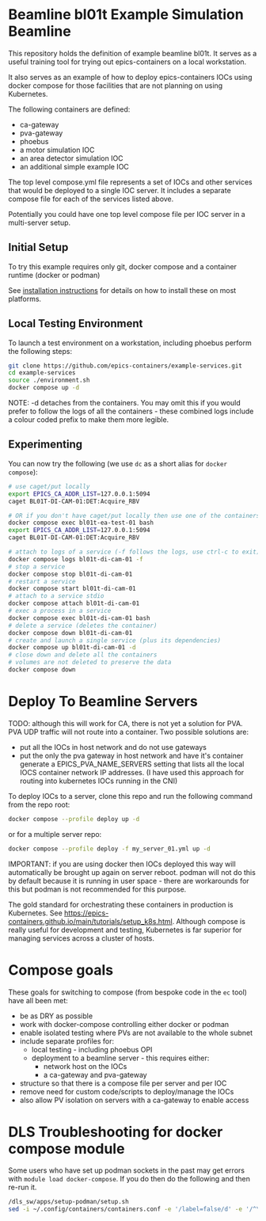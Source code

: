# Beamline bl01t Example Simulation Beamline

This repository holds the definition of example beamline bl01t. It serves as a useful training tool for trying out epics-containers on a local workstation.

It also serves as an example of how to deploy epics-containers IOCs using docker compose for those facilities that are not planning on using Kubernetes.

The following containers are defined:
- ca-gateway
- pva-gateway
- phoebus
- a motor simulation IOC
- an area detector simulation IOC
- an additional simple example IOC

The top level compose.yml file represents a set of IOCs and other services that would be deployed to a single IOC server. It includes a separate compose file for each of the services listed above.

Potentially you could have one top level compose file per IOC server in a multi-server setup.


## Initial Setup

To try this example requires only git, docker compose and a container runtime (docker or podman)

See [installation instructions](https://epics-containers.github.io/main/tutorials/install.html) for details on how to install these on most platforms.


## Local Testing Environment

To launch a test environment on a workstation, including phoebus perform the following steps:

```bash
git clone https://github.com/epics-containers/example-services.git
cd example-services
source ./environment.sh
docker compose up -d
```

NOTE: -d detaches from the containers. You may omit this if you would prefer to follow the logs of all the containers - these combined logs include a colour coded prefix to make them more legible.


## Experimenting
You can now try the following (we use `dc` as a short alias for `docker compose`):

```bash
# use caget/put locally
export EPICS_CA_ADDR_LIST=127.0.0.1:5094
caget BL01T-DI-CAM-01:DET:Acquire_RBV

# OR if you don't have caget/put locally then use one of the containers instead:
docker compose exec bl01t-ea-test-01 bash
export EPICS_CA_ADDR_LIST=127.0.0.1:5094
caget BL01T-DI-CAM-01:DET:Acquire_RBV

# attach to logs of a service (-f follows the logs, use ctrl-c to exit)
docker compose logs bl01t-di-cam-01 -f
# stop a service
docker compose stop bl01t-di-cam-01
# restart a service
docker compose start bl01t-di-cam-01
# attach to a service stdio
docker compose attach bl01t-di-cam-01
# exec a process in a service
docker compose exec bl01t-di-cam-01 bash
# delete a service (deletes the container)
docker compose down bl01t-di-cam-01
# create and launch a single service (plus its dependencies)
docker compose up bl01t-di-cam-01 -d
# close down and delete all the containers
# volumes are not deleted to preserve the data
docker compose down
```

# Deploy To Beamline Servers

TODO: although this will work for CA, there is not yet a solution for PVA. PVA UDP traffic will not route into a container. Two possible solutions are:

 - put all the IOCs in host network and do not use gateways
 - put the only the pva gateway in host network and have it's container generate a EPICS_PVA_NAME_SERVERS setting that lists all the local IOCS container network IP addresses. (I have used this approach for routing into kubernetes IOCs running in the CNI)

To deploy IOCs to a server, clone this repo and run the following command from the repo root:

```bash
docker compose --profile deploy up -d
```

or for a multiple server repo:
```bash
docker compose --profile deploy -f my_server_01.yml up -d
```

IMPORTANT: if you are using docker then IOCs deployed this way will automatically be brought up again on server reboot. podman will not do this by default because it is running in user space - there are workarounds for this but podman is not recommended for this purpose.

The gold standard for orchestrating these containers in production is Kubernetes. See https://epics-containers.github.io/main/tutorials/setup_k8s.html. Although compose is really useful for development and testing, Kubernetes is far superior for managing services across a cluster of hosts.

# Compose goals

These goals for switching to compose (from bespoke code in the `ec` tool) have all been met:

- be as DRY as possible
- work with docker-compose controlling either docker or podman
- enable isolated testing where PVs are not available to the whole subnet
- include separate profiles for:
  - local testing - including phoebus OPI
  - deployment to a beamline server - this requires either:
    - network host on the IOCs
    - a ca-gateway and pva-gateway
- structure so that there is a compose file per server and per IOC
- remove need for custom code/scripts to deploy/manage the IOCs
- also allow PV isolation on servers with a ca-gateway to enable access

# DLS Troubleshooting for docker compose module

Some users who have set up podman sockets in the past may get errors with `module load docker-compose`. If you do then do the following and then re-run it.
```bash
/dls_sw/apps/setup-podman/setup.sh
sed -i ~/.config/containers/containers.conf -e '/label=false/d' -e '/^\[containers\]$/a label=false'
```
